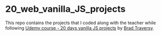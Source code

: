# 20_web_vanilla_JS_projects

This repo contains the projects that I coded along with the teacher while following [Udemy course - 20 days vanilla JS projects](https://www.udemy.com/course/web-projects-with-vanilla-javascript/learn/lecture/17832668?start=15#overview) by [Brad Traversy](https://www.youtube.com/c/TraversyMedia).
